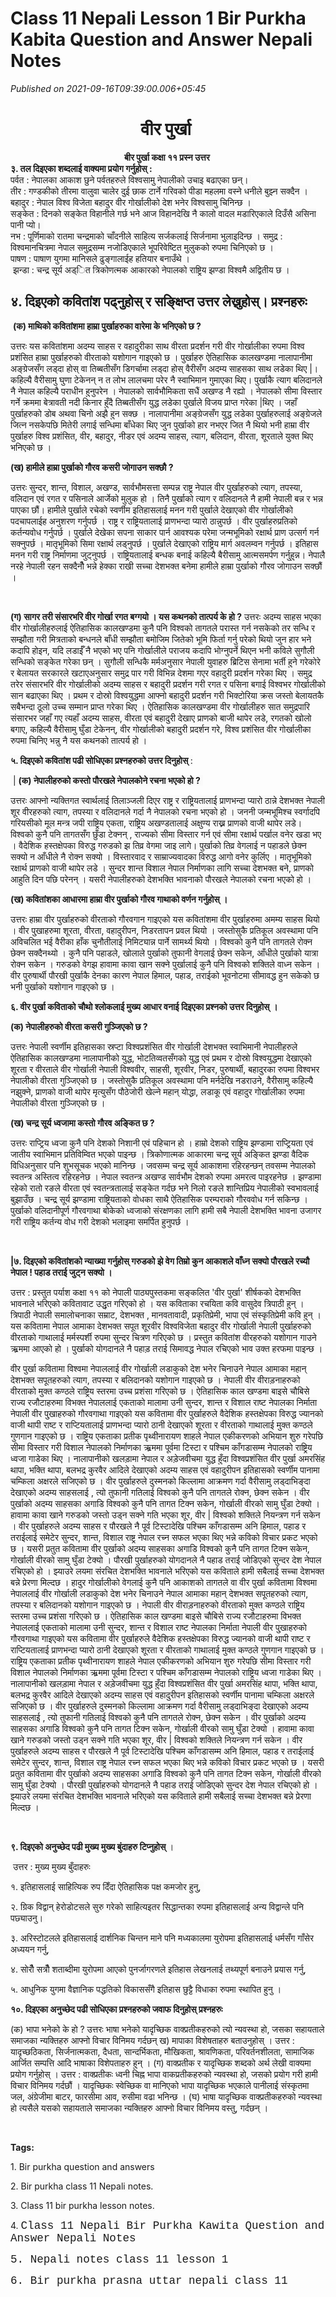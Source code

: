 # Class 11 Nepali Lesson 1 Bir Purkha Kabita Question and Answer Nepali Notes

*Published on 2021-09-16T09:39:00.006+05:45*

<h1 style="text-align: center;"><b>वीर पुर्खा </b></h1><div style="text-align: center;"><b>बीर पुर्खा कक्षा ११ प्रस्न उत्तर </b></div><div><span style="background-color: #fafafa; font-family: Menlo, Monaco, "Lucida Console", "Liberation Mono", "DejaVu Sans Mono", "Bitstream Vera Sans Mono", "Courier New", monospace; font-size: 17.6px;"><b>३. तल दिइएका शब्दलाई वाक्यमा प्रयोग गर्नुहोस् :</b></span></div><div><span style="background-color: #fafafa; font-family: Menlo, Monaco, "Lucida Console", "Liberation Mono", "DejaVu Sans Mono", "Bitstream Vera Sans Mono", "Courier New", monospace; font-size: 17.6px;"> पर्वत : नेपालका आकाश छुने पर्वतहरुले विश्वसामु नेपालीको उचाइ बढाएका छन्। </span></div><div><span style="background-color: #fafafa; font-family: Menlo, Monaco, "Lucida Console", "Liberation Mono", "DejaVu Sans Mono", "Bitstream Vera Sans Mono", "Courier New", monospace; font-size: 17.6px;">तीर : गण्डकीको तीरमा वालुवा चालेर दुई छाक टार्ने गरिवको पीडा महलमा वस्ने धनीले बुझ्न सक्दैन । </span></div><div><span style="background-color: #fafafa; font-family: Menlo, Monaco, "Lucida Console", "Liberation Mono", "DejaVu Sans Mono", "Bitstream Vera Sans Mono", "Courier New", monospace; font-size: 17.6px;">बहादुर : नेपाल विश्व विजेता बहादुर वीर गोर्खालीको देश भनेर विश्वसामु चिनिन्छ । </span></div><div><span style="background-color: #fafafa; font-family: Menlo, Monaco, "Lucida Console", "Liberation Mono", "DejaVu Sans Mono", "Bitstream Vera Sans Mono", "Courier New", monospace; font-size: 17.6px;">सङ्केत : दिनको सङ्केत विहानीले गर्छ भने आज विहानदेखि नै कालो वादल मडारिएकाले दिउँसै असिना पानी प्यो। </span></div><div><span style="background-color: #fafafa; font-family: Menlo, Monaco, "Lucida Console", "Liberation Mono", "DejaVu Sans Mono", "Bitstream Vera Sans Mono", "Courier New", monospace; font-size: 17.6px;">नभ : पूर्णिमाको रातमा चन्द्रमाको चाँदनीले साहित्य सर्जकलाई सिर्जनामा भुलाइदिन्छ । समुद्र : विश्वमानचित्रमा नेपाल समुद्रसम्म नजोडिएकाले भूपरिवेष्टित मुलुकको रुपमा चिनिएको छ । </span></div><div><span style="background-color: #fafafa; font-family: Menlo, Monaco, "Lucida Console", "Liberation Mono", "DejaVu Sans Mono", "Bitstream Vera Sans Mono", "Courier New", monospace; font-size: 17.6px;">पाषण : पाषाण युगमा मानिसले ढुङ्गालाईह हतियार बनाउँथे ।</span></div><div><span style="background-color: #fafafa; font-family: Menlo, Monaco, "Lucida Console", "Liberation Mono", "DejaVu Sans Mono", "Bitstream Vera Sans Mono", "Courier New", monospace; font-size: 17.6px;"> झन्डा : चन्द्र सूर्य अड्ित त्रिकोणत्मक आकारको नेपालको राष्ट्रिय झण्डा विश्वमै अद्वितीय छ । </span></div><h2 style="text-align: left;"><span style="background-color: #fafafa; font-family: Menlo, Monaco, "Lucida Console", "Liberation Mono", "DejaVu Sans Mono", "Bitstream Vera Sans Mono", "Courier New", monospace; font-size: 17.6px;"><b>४. दिइएको कवितांश पढ्नुहोस् र सङ्क्षिप्त उत्तर लेख्नुहोस्। प्रश्नहरुः</b></span></h2><p style="text-align: left;"><span style="background-color: #fafafa; font-family: Menlo, Monaco, "Lucida Console", "Liberation Mono", "DejaVu Sans Mono", "Bitstream Vera Sans Mono", "Courier New", monospace; font-size: 17.6px;"> <b>(क) माथिको कवितांशमा हाम्रा पुर्खाहरुका वारेमा के भनिएको छ ?</b></span></p><p style="text-align: left;"><span style="background-color: #fafafa; font-family: Menlo, Monaco, "Lucida Console", "Liberation Mono", "DejaVu Sans Mono", "Bitstream Vera Sans Mono", "Courier New", monospace; font-size: 17.6px;"> उत्तरः यस कवितांशमा अदम्य साहस र वहादुरीका साथ वीरता प्रदर्शन गरी वीर गोर्खालीका रुपमा विश्व प्रशंसित हाम्रा पुर्खाहरुको वीरताको यशोगान गाइएको छ । पुर्खाहरु ऐतिहासिक कालखण्डमा नालापानीमा अङ्ग्रेजसँग लड्दा होस् वा तिब्बतीसँग डिगर्चामा लड्दा होस् वैरीसँग अदम्य साहसका साथ लडेका थिए |। कहिल्यै वैरीसामु घुणा टेकेनन् न त लोभ लालचमा परेर नै स्वाभिमान गुमाएका थिए। पुर्खाकै त्याग बलिदानले नै नेपाल कहिल्यै पराधीन हुनुपरेन । नेपालको सार्वभौमिकता सधैं अखण्ड नै रह्यो । नेपालको सीमा विस्तार गर्ने क्रममा बेत्रावती नदी किनार हुँदै तिब्बतीसँग युद्ध लडेका पुर्खाले विजय प्राप्त गरेका |थिए । जहाँ पुर्खाहरुको डोब अथवा चिनो अझै हुन सक्छ । नालापानीमा अङ्ग्रेजसँग युद्ध लडेका पुर्खाहरुलाई अङ्ग्रेजले जित्न नसकेपछि मितेरी लगाई सन्धिमा बाँधेका थिए जुन पुर्खाको हार नभएर जित नै थियो भनी हाम्रा वीर पुर्खाहरु विश्व प्रशंसित, वीर, बहादुर, नीडर एवं अदम्य साहस, त्याग, बलिदान, वीरता, शूरताले युक्त थिए भनिएको छ । </span></p><p style="text-align: left;"><span style="background-color: #fafafa; font-family: Menlo, Monaco, "Lucida Console", "Liberation Mono", "DejaVu Sans Mono", "Bitstream Vera Sans Mono", "Courier New", monospace; font-size: 17.6px;"><b>(ख) हामीले हाम्रा पुर्खाको गौरव कसरी जोगाउन सक्छौ ?</b></span></p><p style="text-align: left;"><span style="background-color: #fafafa; font-family: Menlo, Monaco, "Lucida Console", "Liberation Mono", "DejaVu Sans Mono", "Bitstream Vera Sans Mono", "Courier New", monospace; font-size: 17.6px;"> उत्तरः सुन्दर, शान्त, विशाल, अखण्ड, सार्वभौमसत्ता सम्पन्न राष्ट्र नेपाल वीर पुर्खाहरुको त्याग, तपस्या, वलिदान एवं रगत र पसिनाले आर्जेको मुलुक हो । तिनै पुर्खाको त्याग र वलिदानले नै हामी नेपाली बन्न र भन्न पाएका छौं। हामीले पुर्खाले रचेको स्वर्णीम इतिहासलाई मनन गरी पुर्खाले देखाएको वीर गोर्खालीको पदचापलाईह अनुशरण गर्नुपर्छ । राष्ट्र र राष्ट्रियतालाई प्राणभन्दा प्यारो ठान्नुपर्छ । वीर पुर्खाहरुप्रतिको कर्तन्यवोध गर्नुपर्छ । पुर्खाले देखेका सपना साकार पार्न आवश्यक परेमा जन्मभूमिको रक्षार्थ प्राण उत्सर्ग गर्न सक्नुपर्छ । मातृभूमिको सिमा रक्षार्थ लड्नुपर्छ । पुर्खाले देखाएको राष्ट्रिय मार्ग अवलम्वन गर्नुपर्छ । इतिहास मनन गरी राष्ट्र निर्माणमा जुट्नुपर्छ । राष्ट्रियतालाई बन्धक बनाई कहिल्यै बैरीसामु आत्मसमर्पण गर्नुहुन्न। नेपालै नरहे नेपाली रहन सक्दैनौँ भन्ने हेक्का राखी सच्चा देशभक्त बनेमा हामीले हाम्रा पुर्खाको गौरव जोगाउन सक्छौं ।</span></p><p style="text-align: left;"><span style="background-color: #fafafa; font-family: Menlo, Monaco, "Lucida Console", "Liberation Mono", "DejaVu Sans Mono", "Bitstream Vera Sans Mono", "Courier New", monospace; font-size: 17.6px;"><br /></span></p><p style="text-align: left;"><span style="background-color: #fafafa; font-family: Menlo, Monaco, "Lucida Console", "Liberation Mono", "DejaVu Sans Mono", "Bitstream Vera Sans Mono", "Courier New", monospace; font-size: 17.6px;"><b>(ग) सागर तरी संसारभरि वीर गोर्खा रगत बग्गयो । यस कथनको तात्पर्य के हो ?</b> उत्तरः अदम्य साहस भएका वीर गोर्खालीहरुलाई ऐतिहासिक कालखण्डमा कुनै पनि विश्वको तागतले परास्त गर्न नसकेको तर सन्धि र सम्झौता गरी मित्रताको बन्धनले बाँधी सम्झौता बमोजिम जितेको भूमि फिर्ता गर्नु परेको थियो जुन हार भने कदापि होइन, यदि लडाईँ नै भएको भए पनि गोर्खालीले पराजय कदापि भोग्नुपर्ने थिएन भनी कविले सुगौली सन्धिको सङ्केत गरेका छन् । सुगौली सन्धिकै मर्मअनुसार नेपाली युवाहरु ब्रिटिस सेनामा भर्ती हुने गरेकोरे र बेलायत सरकारले खटाएअनुसार समुद्र पार गरी विभिन्न देशमा गएर वहादुरी प्रदर्शन गरेका थिए । समुद्र तरेर संसारभरि वीर गोर्खालीको अदम्य साहस र बहादुरी प्रदर्शन गरी रगत र पसिना बगाई विश्वभर गोर्खालीको सान बढाएका थिए । प्रथम र दोस्रो विश्वयुद्धमा आफ्नो बहादुरी प्रदर्शन गरी भिक्टोरिया क्रस जस्तो बेलायतकै सबैभन्दा ठूलो उच्च सम्मान प्राप्त गरेका थिए । ऐतिहासिक कालखण्डमा वीर गोर्खालीहरु सात समुद्रपारि संसारभर जहाँ गए त्यहाँ अदम्य साहस, वीरता एवं बहादुरी देखाए प्राणको बाजी थापेर लडे, रगतको खोलो बगाए, कहिल्यै वैरीसामु घुँडा टेकेनन्, वीर गोर्खालीको बहादुरी प्रदर्शन गरे, विश्व प्रशंसित वीर गोर्खालीका रुपमा चिनिए भन्नु नै यस कथनको तात्पर्य हो ।</span></p><p style="text-align: left;"><span style="background-color: #fafafa; font-family: Menlo, Monaco, "Lucida Console", "Liberation Mono", "DejaVu Sans Mono", "Bitstream Vera Sans Mono", "Courier New", monospace; font-size: 17.6px;"><b>५. दिइएको कवितांश पढी सोधिएका प्रश्नहरुको उत्तर दिनुहोस् </b>:</span></p><p style="text-align: left;"><span style="background-color: #fafafa; font-family: Menlo, Monaco, "Lucida Console", "Liberation Mono", "DejaVu Sans Mono", "Bitstream Vera Sans Mono", "Courier New", monospace; font-size: 17.6px;"> | <b>(क) नेपालीहरुको कस्तो पौरखले नेपालकोने रचना भएको हो ?</b> </span></p><p style="text-align: left;"><span style="background-color: #fafafa; font-family: Menlo, Monaco, "Lucida Console", "Liberation Mono", "DejaVu Sans Mono", "Bitstream Vera Sans Mono", "Courier New", monospace; font-size: 17.6px;">उत्तरः आफ्नो न्यक्तिगत स्वार्थलाई तिलाञ्जली दिएर राष्ट्र र राष्ट्रियतालाई प्राणभन्दा प्यारो ठान्ने देशभक्त नेपाली शूर वीरहरुको त्याग, तपस्या र वलिदानले गर्दा नै नेपालको रचना भएको हो । जननी जन्मभूमिश्च स्वर्गादपि गरियसीको मूल मन्त्र जपी राष्ट्रिय एकता, राष्ट्रिय अखण्डतालाई अक्षुण्य राख्न प्राणको वाजी थापेर लडे। विश्वको कुनै पनि तागतसँग छुँडा टेक्नन् , राज्यको सीमा विस्तार गर्न एवं सीमा रक्षार्थ पर्खाल वनेर खडा भए । वैदेशिक हस्तक्षेपका विरुद्ध गरुडको झ तिव्र वेगमा जाइ लागे। पुर्खाको तिव्र वेगलाई न पहाडले छेक्न सक्यो न आँधीले नै रोक्न सक्यो । विस्तारवाद र साम्राज्यवादका विरुद्ध आगो वनेर कुर्लिए । मातृभूमिको रक्षार्थ प्राणको वाजी थापेर लडे । सुन्दर शान्त विशाल नेपाल निर्माणका लागि सच्चा देशभक्त बने, प्राणको आहुति दिन पछि परेनन् । यसरी नेपालीहरुको देशभक्ति भावनाको पौरखले नेपालको रचना भएको हो । </span></p><p style="text-align: left;"><span style="background-color: #fafafa; font-family: Menlo, Monaco, "Lucida Console", "Liberation Mono", "DejaVu Sans Mono", "Bitstream Vera Sans Mono", "Courier New", monospace; font-size: 17.6px;"><b>(ख) कवितांशका आधारमा हाम्रा वीर पुर्खाको गौरव गाथाको वर्णन गर्नुहोस् ।</b></span></p><p style="text-align: left;"><span style="background-color: #fafafa; font-family: Menlo, Monaco, "Lucida Console", "Liberation Mono", "DejaVu Sans Mono", "Bitstream Vera Sans Mono", "Courier New", monospace; font-size: 17.6px;"> उत्तरः हाम्रा वीर पुर्खाहरुको वीरताको गौरवगान गाइएको यस कवितांशमा वीर पुर्खाहरुमा अमम्य साहस थियो । वीर पु्खाहरुमा शूरता, वीरता, वहादुरीपन, निडरतापन प्रवल थियो । जस्तोसुकै प्रतिकूल अवस्थामा पनि अविचलित भई वैरीका हाँक चुनौतीलाई निमिट्यान्न पार्ने सामर्थ्य थियो । विश्वको कुनै पनि तागतले रोक्न छेक्न सक्दैनथ्यो । कुनै पनि पहाडले, खोलाले पुर्खाको तुफानी वेगलाई छेक्न सकेन, आँधीले पुर्खाको यात्रा रोक्न सकेन । गरुडको वेगझ हावामा कावा खान सक्ने पुर्खालाई कुनै पनि विश्वको शक्तिले वाध्न सकेन । वीर पुरुषार्थी पौरखी पुर्खाकै देनका कारण नेपाल हिमाल, पहाड, तराईको भूवनोटमा सीमावद्ध हुन सकेको छ भनी पुर्खाको यशोगान गाइएको छ । </span></p><p style="text-align: left;"><span style="background-color: #fafafa; font-family: Menlo, Monaco, "Lucida Console", "Liberation Mono", "DejaVu Sans Mono", "Bitstream Vera Sans Mono", "Courier New", monospace; font-size: 17.6px;"><b>६. वीर पुर्खा कविताको चौथो श्लोकलाई मुख्य आधार वनाई दिइएका प्रश्नको उत्तर दिनुहोस्</b> <b>। </b></span></p><p style="text-align: left;"><span style="background-color: #fafafa; font-family: Menlo, Monaco, "Lucida Console", "Liberation Mono", "DejaVu Sans Mono", "Bitstream Vera Sans Mono", "Courier New", monospace; font-size: 17.6px;"><b>(क) नेपालीहरुको वीरता कसरी गुञ्जिएको छ ?</b></span></p><p style="text-align: left;"><span style="background-color: #fafafa; font-family: Menlo, Monaco, "Lucida Console", "Liberation Mono", "DejaVu Sans Mono", "Bitstream Vera Sans Mono", "Courier New", monospace; font-size: 17.6px;"> उत्तरः नेपाली स्वर्णीम इतिहासका स्रप्टा विश्वप्रशंसित वीर गोर्खाली देशभक्त स्वाभिमानी नेपालीहरुले ऐतिहासिक कालखण्डमा नालापानीको युद्ध, भोटतिव्वतसँगको युद्ध एवं प्रथम र दोस्रो विश्वयुद्धमा देखाएको शूरता र वीरताले वीर गोर्खाली नेपाली विश्ववीर, साहसी, शूरवीर, निडर, पुरुषार्थी, बहादुरका रुपमा विश्वभर नेपालीको वीरता गुञ्जिएको छ । जस्तोसुकै प्रतिकूल अवस्थामा पनि मर्नदेखि नडराउने, वैरीसामु कहिल्यै नझुक्ने, प्राणको वाजी थापेर मृत्युसँग पौठेजोरी खेल्ने महान् योद्धा, लडाकू एवं वहादुर गोर्खालीका रुपमा नेपालीको वीरता गुञ्जिएको छ । </span></p><p style="text-align: left;"><span style="background-color: #fafafa; font-family: Menlo, Monaco, "Lucida Console", "Liberation Mono", "DejaVu Sans Mono", "Bitstream Vera Sans Mono", "Courier New", monospace; font-size: 17.6px;"><b>(ख) चन्द्र सूर्य ध्वजामा कस्तो गौरव अङ्कित छ ?</b></span></p><p style="text-align: left;"><span style="background-color: #fafafa; font-family: Menlo, Monaco, "Lucida Console", "Liberation Mono", "DejaVu Sans Mono", "Bitstream Vera Sans Mono", "Courier New", monospace; font-size: 17.6px;">उत्तरः राप्ट्रिय ध्वजा कुनै पनि देशको निशानी एवं पहिचान हो । हाम्रो देशको राष्ट्रिय झण्डामा राप्ट्रियता एवं जातीय स्वाभिमान प्रतिविम्वित भएको पाइन्छ । त्रिकोणात्मक आकारमा चन्द्र सूर्य अङ्कित झण्डा वैदिक विधिअनुसार पनि शुभसूचक भएको मानिन्छ । जवसम्म चन्द्र सूर्य आकाशमा रहिरहन्छन् तवसम्म नेपालको स्वतन्त्र अस्तित्व रहिरहनेछ । नेपाल स्वतन्त्र अखण्ड सार्वभौम देशको रुपमा अमरत्व पाइरहनेछ । झण्डामा रहेको रातो रङले वीरता एवं स्वतन्त्रतालाई सङ्केत गर्दछ भने निलो रङले शान्तिप्रिय नेपालीको स्वभावलाई बुझाउँछ । चन्द्र सूर्य झण्डामा राष्ट्रियताको वोधका साथै ऐतिहासिक परम्पराको गौरववोध गर्न सकिन्छ । पुर्खाको वलिदानीपूर्ण गौरवगाथा बोकेको ध्वजाको संरक्षणका लागि हामी सबै नेपाली देशभक्ति भावना उजागर गरी राष्ट्रिय कर्तन्य वोध गरी देशको भलाइमा समर्पित हुनुपर्छ ।</span></p><p style="text-align: left;"><span style="background-color: #fafafa; font-family: Menlo, Monaco, "Lucida Console", "Liberation Mono", "DejaVu Sans Mono", "Bitstream Vera Sans Mono", "Courier New", monospace; font-size: 17.6px;"><br /></span></p><p style="text-align: left;"><span style="background-color: #fafafa; font-family: Menlo, Monaco, "Lucida Console", "Liberation Mono", "DejaVu Sans Mono", "Bitstream Vera Sans Mono", "Courier New", monospace; font-size: 17.6px;"><b>|७. दिइएको कवितांशको न्याख्या गर्नुहोस् गरुडको झे वेग तिम्रो कुन आकाशले वाँध्न सक्यो पौरखले रच्यौ नेपाल ! पहाड तराई जुट्न सक्यो ।</b> </span></p><p style="text-align: left;"><span style="background-color: #fafafa; font-family: Menlo, Monaco, "Lucida Console", "Liberation Mono", "DejaVu Sans Mono", "Bitstream Vera Sans Mono", "Courier New", monospace; font-size: 17.6px;">उत्तर : प्रस्तुत पर्याश कक्षा ११ को नेपाली पाठ्यपुस्तकमा सङ्कलित 'वीर पुर्खा' शीर्षकको देशभक्ति भावनाले भरिएको कवितावाट उद्धृत गरिएको हो । यस कविताका रचयिता कवि वासुदेव त्रिपाठी हुन् । त्रिपाठी नेपाली समालोचनाका सम्राट, देशभक्त , मानवतावादी, प्रकृतिप्रेमी, भापा एवं संस्कृतिप्रेमी कवि हुन् । यस कवितामा नेपाल आमाका देशभक्त सपूत शूरवीर विश्वविजेता बहादुर वीर गोर्खाली नेपाली पुर्खाहरुको वीरताको गाथालाई मर्मस्पर्शी रुपमा सुन्दर चित्रण गरिएको छ । प्रस्तुत कवितांश वीरहरुको यशोगान गाउने ऋ्रममा आएको हो । पुर्खाको योगदानले नै पहाड़ तराई सिमावद्ध नेपाल रचिएको भाव उक्त हरफमा पाइन्छ ।</span></p><p style="text-align: left;"><span style="background-color: #fafafa; font-family: Menlo, Monaco, "Lucida Console", "Liberation Mono", "DejaVu Sans Mono", "Bitstream Vera Sans Mono", "Courier New", monospace; font-size: 17.6px;">वीर पुर्खा कवितामा विश्वमा नेपाललाई वीर गोर्खाली लडाकुको देश भनेर चिनाउने नेपाल आमाका महान् देशभक्त सपूतहरुको त्याग, तपस्या र बलिदानको यशोगान गाइएको छ । नेपाली वीर वीराड़नाहरुको वीरताको मुक्त कण्ठले राष्ट्रिय स्तरमा उच्च प्रशंसा गरिएको छ । ऐतिहासिक काल खण्डमा बाइसे चौबिसे राज्य रजौटाहरुमा विभक्त नेपाललाई एकताको मालामा उनी सुन्दर, शान्त र विशाल राष्ट नेपालका निर्माता नेपाली वीर पु्खाहरुको गौरवगाथा गाइएको यस कवितामा वीर पुर्खाहरुले वैदेशिक हस्तक्षेपका विरुद्ध ज्यानको वाजी थापी राष्ट र राप्टियतालाई प्राणभन्दा प्यारो ठानी देखाएको शूरता र वीरताको गाथालाई मुक्त कण्ठले गुणगान गाइएको छ । राष्ट्रिय एकताका प्रतीक पृथ्वीनारायण शाहले नेपाल एकीकरणको अभियान शुरु गरेपछि सीमा विस्तार गरी विशाल नेपालको निर्माणका ऋ्रममा पूर्वमा टिस्टा र पश्चिम काँगडासम्म नेपालको राष्ट्रिय ध्वजा गाडेका थिए । नालापानीको खलड़ामा नेपाल र अड़ेजवीचमा युद्ध हुँदा विश्वप्रशंसित वीर पुर्खा अमरसिंह थापा, भक्ति थापा, बलभद्र कुरवैर आदिले देखाएको अदम्य साहस एवं वहादुरीपन इतिहासको स्वर्णीम पानामा चम्किला अक्षरले सजिएको छ । वीर पुर्खाहरुले दुस्मनको किल्लामा आक्रमण गर्दा वैरीसामु लड्दाभिङ्दा देखाएको अदम्य साहसलाई , त्यो तुफानी गतिलाई विश्वको कुनै पनि तागतले रोक्न, छेक्न सकेन । वीर पुर्खाको अदम्य साहसका अगाडि विश्वको कुनै पनि तागत टिक्न सकेन, गोर्खाली वीरको सामु घुँडा टेक्यो । हावामा कावा खाने गरुडको जस्तो उड्न सक्ने गति भएका शूर, वीर | विश्वको शक्तिले नियन्त्रण गर्न सकेन । वीर पुर्खाहरुले अदम्य साहस र पौरखले नै पूर्व टिस्टादेखि पश्चिम काँगडासम्म अनि हिमाल, पहाड र तराईलाई समेटेर सुन्दर, शान्त, विशाल राष्ट्र नेपाल रच्न सफल भएका थिए भन्ने कविको विचार प्रकट भएको छ । यसरी प्रतुत कवितामा वीर पुर्खाको अदम्य साहसका अगाडि विश्वको कुनै पनि तागत टिक्न सकेन, गोर्खाली वीरको सामु घुँडा टेक्यो । पौरखी पुर्खाहरुको योगदानले नै पहाड तराई जोडिएको सुन्दर देश नेपाल रचिएको हो । झ्याउरे लयमा संरचित देशभक्ति भावनाले भरिएको यस कविताले हामी सबैलाई सच्चा देशभक्त बन्ने प्रेरणा मिल्दछ । हादुर गोर्खालीको वेगलाई कुनै पनि आकाशको तागतले वा वीर पुर्खा कवितामा विश्वमा नेपाललाई वीर गोर्खाली लडाकुको देश भनेर चिनाउने नेपाल आमाका महान् देशभक्त सपूतहरुको त्याग, तपस्या र बलिदानको यशोगान गाइएको छ । नेपाली वीर वीराड़नाहरुको वीरताको मुक्त कण्ठले राष्ट्रिय स्तरमा उच्च प्रशंसा गरिएको छ । ऐतिहासिक काल खण्डमा बाइसे चौबिसे राज्य रजौटाहरुमा विभक्त नेपाललाई एकताको मालामा उनी सुन्दर, शान्त र विशाल राष्ट नेपालका निर्माता नेपाली वीर पु्खाहरुको गौरवगाथा गाइएको यस कवितामा वीर पुर्खाहरुले वैदेशिक हस्तक्षेपका विरुद्ध ज्यानको वाजी थापी राष्ट र राप्टियतालाई प्राणभन्दा प्यारो ठानी देखाएको शूरता र वीरताको गाथालाई मुक्त कण्ठले गुणगान गाइएको छ । राष्ट्रिय एकताका प्रतीक पृथ्वीनारायण शाहले नेपाल एकीकरणको अभियान शुरु गरेपछि सीमा विस्तार गरी विशाल नेपालको निर्माणका ऋ्रममा पूर्वमा टिस्टा र पश्चिम काँगडासम्म नेपालको राष्ट्रिय ध्वजा गाडेका थिए । नालापानीको खलड़ामा नेपाल र अड़ेजवीचमा युद्ध हुँदा विश्वप्रशंसित वीर पुर्खा अमरसिंह थापा, भक्ति थापा, बलभद्र कुरवैर आदिले देखाएको अदम्य साहस एवं वहादुरीपन इतिहासको स्वर्णीम पानामा चम्किला अक्षरले सजिएको छ । वीर पुर्खाहरुले दुस्मनको किल्लामा आक्रमण गर्दा वैरीसामु लड्दाभिङ्दा देखाएको अदम्य साहसलाई , त्यो तुफानी गतिलाई विश्वको कुनै पनि तागतले रोक्न, छेक्न सकेन । वीर पुर्खाको अदम्य साहसका अगाडि विश्वको कुनै पनि तागत टिक्न सकेन, गोर्खाली वीरको सामु घुँडा टेक्यो । हावामा कावा खाने गरुडको जस्तो उड्न सक्ने गति भएका शूर, वीर | विश्वको शक्तिले नियन्त्रण गर्न सकेन । वीर पुर्खाहरुले अदम्य साहस र पौरखले नै पूर्व टिस्टादेखि पश्चिम काँगडासम्म अनि हिमाल, पहाड र तराईलाई समेटेर सुन्दर, शान्त, विशाल राष्ट्र नेपाल रच्न सफल भएका थिए भन्ने कविको विचार प्रकट भएको छ । यसरी प्रतुत कवितामा वीर पुर्खाको अदम्य साहसका अगाडि विश्वको कुनै पनि तागत टिक्न सकेन, गोर्खाली वीरको सामु घुँडा टेक्यो । पौरखी पुर्खाहरुको योगदानले नै पहाड तराई जोडिएको सुन्दर देश नेपाल रचिएको हो । झ्याउरे लयमा संरचित देशभक्ति भावनाले भरिएको यस कविताले हामी सबैलाई सच्चा देशभक्त बन्ने प्रेरणा मिल्दछ ।</span></p><p style="text-align: left;"><span style="background-color: #fafafa; font-family: Menlo, Monaco, "Lucida Console", "Liberation Mono", "DejaVu Sans Mono", "Bitstream Vera Sans Mono", "Courier New", monospace; font-size: 17.6px;"><br /></span></p><p style="text-align: left;"><span style="background-color: #fafafa; font-family: Menlo, Monaco, "Lucida Console", "Liberation Mono", "DejaVu Sans Mono", "Bitstream Vera Sans Mono", "Courier New", monospace; font-size: 17.6px;"><b>९. दिइएको अनुच्छेद पढी मुख्य मुख्य बुंदाहरु टिप्नुहोस् </b>।</span></p><p style="text-align: left;"><span style="background-color: #fafafa; font-family: Menlo, Monaco, "Lucida Console", "Liberation Mono", "DejaVu Sans Mono", "Bitstream Vera Sans Mono", "Courier New", monospace; font-size: 17.6px;"> उत्तर : मुख्य मुख्य बुँदाहरुः </span></p><p style="text-align: left;"><span style="background-color: #fafafa; font-family: Menlo, Monaco, "Lucida Console", "Liberation Mono", "DejaVu Sans Mono", "Bitstream Vera Sans Mono", "Courier New", monospace; font-size: 17.6px;">१. इतिहासलाई साहित्यिक रुप दिँदा ऐतिहासिक पक्ष कमजोर हुनु, </span></p><p style="text-align: left;"><span style="background-color: #fafafa; font-family: Menlo, Monaco, "Lucida Console", "Liberation Mono", "DejaVu Sans Mono", "Bitstream Vera Sans Mono", "Courier New", monospace; font-size: 17.6px;">२. ग्रिक विद्वान् हेरोडोटसले सुरु गरेको साहित्यइतर सिद्धान्तका रुपमा इतिहासलाई अन्य विद्वान्ले पनि पछ्याउनु। </span></p><p style="text-align: left;"><span style="background-color: #fafafa; font-family: Menlo, Monaco, "Lucida Console", "Liberation Mono", "DejaVu Sans Mono", "Bitstream Vera Sans Mono", "Courier New", monospace; font-size: 17.6px;">३. अरिस्टोटलले इतिहासलाई दार्शनिक चिन्तन माने पनि मध्यकालमा युरोपमा इतिहासलाई धर्मसँग गाँसेर अध्ययन गर्नु, </span></p><p style="text-align: left;"><span style="background-color: #fafafa; font-family: Menlo, Monaco, "Lucida Console", "Liberation Mono", "DejaVu Sans Mono", "Bitstream Vera Sans Mono", "Courier New", monospace; font-size: 17.6px;">४. सोरौँ सत्रौँ शताब्दीमा युरोपमा आएको पुनर्जागरणले इतिहास लेखनलाई तथ्यपूर्ण बनाउने प्रयास गर्नु, </span></p><p style="text-align: left;"><span style="background-color: #fafafa; font-family: Menlo, Monaco, "Lucida Console", "Liberation Mono", "DejaVu Sans Mono", "Bitstream Vera Sans Mono", "Courier New", monospace; font-size: 17.6px;">५. आधुनिक युगमा वैज्ञानिक पद्धतिको विकाससँगै इतिहास छुट्टै विधाका रुपमा स्थापित हुनु ।</span></p><p style="text-align: left;"><span style="background-color: #fafafa; font-family: Menlo, Monaco, "Lucida Console", "Liberation Mono", "DejaVu Sans Mono", "Bitstream Vera Sans Mono", "Courier New", monospace; font-size: 17.6px;"><b>१०. दिइएका अनुच्छेद पढी सोधिएका प्रश्नहरुको जवाफ दिनुहोस् प्रश्नहरुः</b></span></p><p style="text-align: left;"><span style="background-color: #fafafa; font-family: Menlo, Monaco, "Lucida Console", "Liberation Mono", "DejaVu Sans Mono", "Bitstream Vera Sans Mono", "Courier New", monospace; font-size: 17.6px;"> (क) भापा भनेको के हो ? उत्तरः भाषा भनेको यादृच्छिक वाक्प्रतीकहरुको त्यो न्यवस्था हो, जसका सहायताले समाजका न्यक्तिहरु आफ्नो विचार विनिमय गर्दछन् ख) मापाका विशेषताहरु बताउनुहोस् । उत्तर : यादृच्छठिकता, सिर्जनात्मकता, दैधता, सान्दर्भिकता, मौखिकता, श्रावणिकता, परिवर्तनशीलता, सामाजिक आर्जित सम्पत्ति आदि भाषाका विशेपताहरु हुन् । (ग) वाक्प्रतीक र यादृच्छिक शब्दको अर्थ लेखी वाक्यमा प्रयोग गर्नुहोस् । उत्तर : वाक्प्रतीकः ध्वनी चिह्न भापा वाकप्रतीकहरुको न्यवस्था हो, जसको प्रयोग गरी हामी विचार विनिमय गर्दछौं । यादृच्छिकः स्वेच्छिक वा मानिएको भापा यादृच्छिक भएकाले पानीलाई संस्कृतमा जल, अंग्रेजीमा बाटर, फारसीमा आव, रुसीमा वढा भनिन्छ । (घ) भाषा यादृच्छिक वाक्प्रतीकहरुको न्यवस्था हो त्यसैले यसको सहायताले समाजका न्यक्तिहरु आफ्नो विचार विनिमय वस्तु, गर्दछन् ।</span></p><p style="text-align: left;"><span style="background-color: #fafafa; font-family: Menlo, Monaco, "Lucida Console", "Liberation Mono", "DejaVu Sans Mono", "Bitstream Vera Sans Mono", "Courier New", monospace; font-size: 17.6px;"><br /></span></p><p style="text-align: left;"><span style="background-color: #fafafa; font-family: Menlo, Monaco, "Lucida Console", "Liberation Mono", "DejaVu Sans Mono", "Bitstream Vera Sans Mono", "Courier New", monospace; font-size: 17.6px;"><b>Tags:</b></span></p><p style="text-align: left;"><span style="background-color: #fafafa; font-family: Menlo, Monaco, "Lucida Console", "Liberation Mono", "DejaVu Sans Mono", "Bitstream Vera Sans Mono", "Courier New", monospace; font-size: 17.6px;">1. Bir purkha question and answers</span></p><p style="text-align: left;"><span style="background-color: #fafafa; font-family: Menlo, Monaco, "Lucida Console", "Liberation Mono", "DejaVu Sans Mono", "Bitstream Vera Sans Mono", "Courier New", monospace; font-size: 17.6px;">2. Bir purkha class 11 Nepali notes.</span></p><p style="text-align: left;"><span style="background-color: #fafafa; font-family: Menlo, Monaco, "Lucida Console", "Liberation Mono", "DejaVu Sans Mono", "Bitstream Vera Sans Mono", "Courier New", monospace; font-size: 17.6px;">3. Class 11 bir purkha lesson notes.</span></p><p style="text-align: left;"><span style="background-color: #fafafa; font-family: Menlo, Monaco, "Lucida Console", "Liberation Mono", "DejaVu Sans Mono", "Bitstream Vera Sans Mono", "Courier New", monospace; font-size: 17.6px;">4. </span><span style="font-family: Menlo, Monaco, Lucida Console, Liberation Mono, DejaVu Sans Mono, Bitstream Vera Sans Mono, Courier New, monospace;"><span style="font-size: 17.6px;">Class 11 Nepali Bir Purkha Kawita Question and Answer Nepali Notes</span></span></p><p style="text-align: left;"><span style="font-family: Menlo, Monaco, Lucida Console, Liberation Mono, DejaVu Sans Mono, Bitstream Vera Sans Mono, Courier New, monospace;"><span style="font-size: 17.6px;">5. Nepali notes class 11 lesson 1</span></span></p><p style="text-align: left;"><span style="font-family: Menlo, Monaco, Lucida Console, Liberation Mono, DejaVu Sans Mono, Bitstream Vera Sans Mono, Courier New, monospace;"><span style="font-size: 17.6px;">6. Bir purkha prasna uttar nepali class 11</span></span></p>